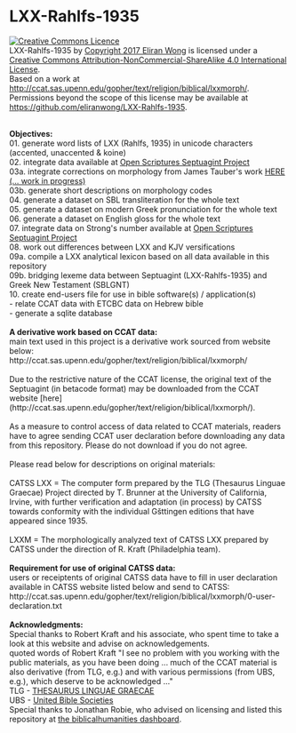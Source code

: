 # LXX-Rahlfs-1935

<p><a rel="license" href="http://creativecommons.org/licenses/by-nc-sa/4.0/"><img alt="Creative Commons Licence" style="border-width:0" src="https://i.creativecommons.org/l/by-nc-sa/4.0/88x31.png" /></a><br /><span xmlns:dct="http://purl.org/dc/terms/" href="http://purl.org/dc/dcmitype/Dataset" property="dct:title" rel="dct:type">LXX-Rahlfs-1935</span> by <a xmlns:cc="http://creativecommons.org/ns#" href="https://github.com/eliranwong/LXX-Rahlfs-1935" property="cc:attributionName" rel="cc:attributionURL">Copyright 2017 Eliran Wong</a> is licensed under a <a rel="license" href="http://creativecommons.org/licenses/by-nc-sa/4.0/">Creative Commons Attribution-NonCommercial-ShareAlike 4.0 International License</a>.<br />Based on a work at <a xmlns:dct="http://purl.org/dc/terms/" href="http://ccat.sas.upenn.edu/gopher/text/religion/biblical/lxxmorph/" rel="dct:source">http://ccat.sas.upenn.edu/gopher/text/religion/biblical/lxxmorph/</a>.<br />Permissions beyond the scope of this license may be available at <a xmlns:cc="http://creativecommons.org/ns#" href="https://github.com/eliranwong/LXX-Rahlfs-1935" rel="cc:morePermissions">https://github.com/eliranwong/LXX-Rahlfs-1935</a>.</p>
<br />
<b>Objectives:</b><br />
01. generate word lists of LXX (Rahlfs, 1935) in unicode characters (accented, unaccented & koine)<br />
02. integrate data available at <a href='https://github.com/openscriptures/GreekResources'>Open Scriptures Septuagint Project</a><br />
03a. integrate corrections on morphology from James Tauber's work <a href='https://github.com/jtauber/greek-inflexion'>HERE (... work in progress)</a><br />
03b. generate short descriptions on morphology codes<br>
04. generate a dataset on SBL transliteration for the whole text<br>
05. generate a dataset on modern Greek pronunciation for the whole text<br />
06. generate a dataset on English gloss for the whole text<br />
07. integrate data on Strong's number available at <a href='https://github.com/openscriptures/GreekResources'>Open Scriptures Septuagint Project</a><br />
08. work out differences between LXX and KJV versifications<br />
09a. compile a LXX analytical lexicon based on all data available in this repository<br />
09b. bridging lexeme data between Septuagint (LXX-Rahlfs-1935) and Greek New Testament (SBLGNT)<br />
10. create end-users file for use in bible software(s) / application(s)<br />
- relate CCAT data with ETCBC data on Hebrew bible<br />
- generate a sqlite database<br />
<br />
<b>A derivative work based on CCAT data:</b><br />
main text used in this project is a derivative work sourced from website below:<br /> http://ccat.sas.upenn.edu/gopher/text/religion/biblical/lxxmorph/<br />
<br />
Due to the restrictive nature of the CCAT license, the original text
of the Septuagint (in betacode format) may be downloaded from the CCAT website
[here](http://ccat.sas.upenn.edu/gopher/text/religion/biblical/lxxmorph/).<br />
<br />
As a measure to control access of data related to CCAT materials, readers have to agree sending CCAT user declaration before downloading any data from this repository.  Please do not download if you do not agree.
<br /><br />
Please read below for descriptions on original materials:<br />
<br />
CATSS LXX = The computer form prepared by the TLG (Thesaurus 
Linguae Graecae) Project directed by T. Brunner at the University 
of California, Irvine, with further verification and adaptation 
(in process) by CATSS towards conformity with the individual 
Gšttingen editions that have appeared since 1935. <br />
<br />
LXXM = The morphologically analyzed text of CATSS LXX prepared by CATSS
under the direction of R. Kraft (Philadelphia team).
<br />
<br />
<b>Requirement for use of original CATSS data:</b><br />
users or receiptents of original CATSS data have to fill in user declaration available in CATSS website listed below and send to CATSS:<br />
http://ccat.sas.upenn.edu/gopher/text/religion/biblical/lxxmorph/0-user-declaration.txt
<br />
<br />
<b>Acknowledgments:</b><br />
Special thanks to Robert Kraft and his associate, who spent time to take a look at this website and advise on acknowledgements.<br />
quoted words of Robert Kraft "I see no problem with you working with the public materials, as you have been doing ... much of the CCAT material is also derivative (from TLG, e.g.) and with various permissions (from UBS, e.g.), which deserve to be acknowledged ..."<br />
TLG - <a href='http://stephanus.tlg.uci.edu/'>THESAURUS LINGUAE GRAECAE</a><br />
UBS - <a href='https://www.unitedbiblesocieties.org/'>United Bible Societies</a><br />
Special thanks to Jonathan Robie, who advised on licensing and listed this repository at <a href='http://biblicalhumanities.org/dashboard/'>the biblicalhumanities dashboard</a>.
